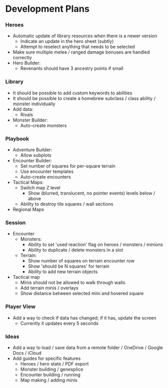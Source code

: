 # Development Plans

### Heroes

* Automatic update of library resources when there is a newer version
  * Indicate an update in the hero sheet (subtly)
  * Attempt to reselect anything that needs to be selected
* Make sure multiple melee / ranged damage bonuses are handled correctly
* Hero Builder:
  * Revenants should have 3 ancestry points if small

### Library

* It should be possible to add custom keywords to abilities
* It should be possible to create a homebrew subclass / class ability / monster individually
* Add data:
  * Rivals
* Monster Builder:
  * Auto-create monsters

### Playbook

* Adventure Builder:
  * Allow subplots
* Encounter Builder:
  * Set number of squares for per-square terrain
  * Use encounter templates
  * Auto-create encounters
* Tactical Maps:
  * Switch map Z level
    * Show (blurred, translucent, no pointer events) levels below / above
  * Ability to destroy tile squares / wall sections
* Regional Maps

### Session

* Encounter
  * Monsters:
    * Ability to set 'used reaction' flag on heroes / monsters / minions
    * Ability to duplicate / delete monsters in a slot
  * Terrain:
    * Show number of squares on terrain encounter row
    * Show 'should be N squares' for terrain
    * Ability to add new terrain objects
* Tactical map
  * Minis should not be allowed to walk through walls
  * Add terrain minis / overlays
  * Show distance between selected mini and hovered square

### Player View

* Add a way to check if data has changed; if it has, update the screen
  * Currently it updates every 5 seconds

### Ideas

* Add a way to load / save data from a remote folder / OneDrive / Google Docs / iCloud
* Add guides for specific features
  * Heroes / hero state / PDF export
  * Monster building / genesplice
  * Encounter building / running
  * Map making / adding minis
